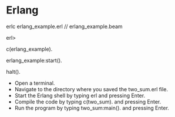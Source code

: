 # Erlang

erlc erlang_example.erl
// erlang_example.beam

erl>

c(erlang_example).

erlang_example:start().

halt().

- Open a terminal.
- Navigate to the directory where you saved the two_sum.erl file.
- Start the Erlang shell by typing erl and pressing Enter.
- Compile the code by typing c(two_sum). and pressing Enter.
- Run the program by typing two_sum:main(). and pressing Enter.